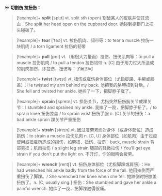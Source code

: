 ☀ <span class="category">**切割伤 拉扭伤：**</span>
>[!example]+ <span class="vocabulary">**split**</span> [splɪt] 
> <span class="definition">vt. split sth (open) 割破某人的皮肤并使其流血：</span>She split her head open on the cupboard door. 她碰到橱柜门上把头碰破了。

>[!example]+ <span class="vocabulary">**tear**</span> ['teə] 
> <span class="definition">vt. 拉伤肌肉、韧带等：</span>to tear a muscle 拉伤一块肌肉 / a torn ligament 拉伤的韧带

>[!example]+ <span class="vocabulary">**pull**</span> [pʊl] 
> <span class="definition">vt.（用很大力量而）拉伤、扭伤肌肉等：</span>to pull a muscle 拉伤肌肉 / to pull a tendon 拉伤韧带 <span class="definition">n. [C] 由于用力过大所造成的肌肉损伤，即拉伤，扭伤等：</span>了解即可

>[!example]+ <span class="vocabulary">**twist**</span> [twɪst] 
> <span class="definition">vt. 扭伤或崴伤身体部位（尤指脚踝、手腕或膝盖）：</span>He twisted my arm behind my back. 他把我的胳膊扭到背后。/ She fell and twisted her ankle. 她摔了一下，把脚脖子崴了。
           
>[!example]+ <span class="vocabulary">**sprain**</span> [spreɪn]
> <span class="definition">vt. 损伤关节，尤指突然扭伤腕关节或踝关节：</span>I stumbled and sprained my ankle. 我摔了一跤，把脚脖子扭了。/ to sprain knee 扭伤膝盖 / to sprain wrist 扭伤手腕 <span class="definition">n. [C] 关节的扭伤：</span>a bad ankle sprain 踝关节严重扭伤
           
>[!example]+ <span class="vocabulary">**strain**</span> [streɪn]
> <span class="definition">vt. 因过度劳累而对身体（或身体部位）造成损伤：</span>to strain a muscle 拉伤肌肉 <span class="definition">n. [C, U] 身体部位（如肌肉）由于过度使用或扭崴所造成的损伤，如劳损、扭伤、拉伤：</span>back, muscle strain 背部劳损；肌肉拉伤 / a slight leg strain 腿部的轻微拉伤 / You'll get eye strain if you don't put the light on. 不开灯，你的眼睛会疲劳。           

>[!example]+ <span class="vocabulary">**wrench**</span> [rentʃ]
> <span class="definition">vt. 扭伤身体部位（尤指脚踝或肩膀）：</span>He had wrenched his ankle badly from the force of the fall. 他因摔倒而严重扭伤了脚踝。/ She wrenched her knee when she fell. 她跌倒时把膝盖扭伤了。<span class="definition">n. [C, usually sing.] 扭伤：</span>She stumbled and gave her ankle a painful wrench. 她绊了一跤，把脚踝崴得很痛。


